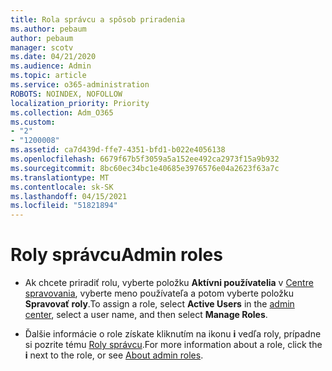 ```yaml
---
title: Rola správcu a spôsob priradenia
ms.author: pebaum
author: pebaum
manager: scotv
ms.date: 04/21/2020
ms.audience: Admin
ms.topic: article
ms.service: o365-administration
ROBOTS: NOINDEX, NOFOLLOW
localization_priority: Priority
ms.collection: Adm_O365
ms.custom:
- "2"
- "1200008"
ms.assetid: ca7d439d-ffe7-4351-bfd1-b022e4056138
ms.openlocfilehash: 6679f67b5f3059a5a152ee492ca2973f15a9b932
ms.sourcegitcommit: 8bc60ec34bc1e40685e3976576e04a2623f63a7c
ms.translationtype: MT
ms.contentlocale: sk-SK
ms.lasthandoff: 04/15/2021
ms.locfileid: "51821894"
---
```

# <a name="admin-roles"></a><span data-ttu-id="2df74-102">Roly správcu</span><span class="sxs-lookup"><span data-stu-id="2df74-102">Admin roles</span></span>

- <span data-ttu-id="2df74-103">Ak chcete priradiť rolu, vyberte položku **Aktívni používatelia** v [Centre spravovania](https://admin.microsoft.com/Adminportal/Home#/users), vyberte meno používateľa a potom vyberte položku **Spravovať roly**.</span><span class="sxs-lookup"><span data-stu-id="2df74-103">To assign a role, select **Active Users** in the [admin center](https://admin.microsoft.com/Adminportal/Home#/users), select a user name, and then select  **Manage Roles**.</span></span>

- <span data-ttu-id="2df74-104">Ďalšie informácie o role získate kliknutím na ikonu **i** vedľa roly, prípadne si pozrite tému [Roly správcu](https://docs.microsoft.com/microsoft-365/admin/add-users/about-admin-roles).</span><span class="sxs-lookup"><span data-stu-id="2df74-104">For more information about a role, click the **i** next to the role, or see [About admin roles](https://docs.microsoft.com/microsoft-365/admin/add-users/about-admin-roles).</span></span>